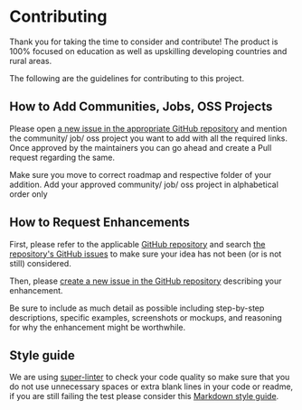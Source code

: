 # Contributing

Thank you for taking the time to consider and contribute! The product is 100% focused on education as well as upskilling developing countries and rural areas.

The following are the guidelines for contributing to this project.

## How to Add Communities, Jobs, OSS Projects

Please open [a new issue in the appropriate GitHub repository][new-issue] and mention the community/ job/ oss project you want to add with all the required links. Once approved by the maintainers you can go ahead and create a Pull request regarding the same.

Make sure you move to correct roadmap and respective folder of your addition. Add your approved community/ job/ oss project in alphabetical order only

## How to Request Enhancements

First, please refer to the applicable [GitHub repository][github-repo] and search [the repository's GitHub issues][issues-list] to make sure your idea has not been (or is not still) considered.

Then, please [create a new issue in the GitHub repository][new-issue] describing your enhancement.

Be sure to include as much detail as possible including step-by-step descriptions, specific examples, screenshots or mockups, and reasoning for why the enhancement might be worthwhile.

[new-issue]: https://github.com/WeMakeDevs/roadmaps/issues/new
[github-repo]: https://github.com/WeMakeDevs/roadmaps/
[issues-list]: https://github.com/WeMakeDevs/roadmaps/issues

## Style guide

We are using [super-linter](https://github.com/github/super-linter) to check your code quality so make sure that you do not use unnecessary spaces or extra blank lines in your code or readme, if you are still failing the test please consider this [Markdown style guide](https://google.github.io/styleguide/docguide/style.html).
